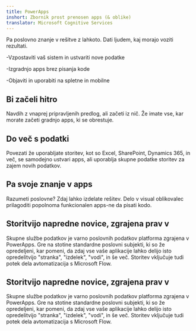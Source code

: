 ```yaml
---
title: PowerApps
inshort: Zbornik prost prenosen apps (& oblike)
translator: Microsoft Cognitive Services
---
```


Pa poslovno znanje v rešitve z lahkoto. Dati ljudem, kaj morajo voziti rezultati.

-Vzpostaviti vaš sistem in ustvariti nove podatke

-Izgradnjo apps brez pisanja kode

-Objaviti in uporabiti na spletne in mobilne

## Bi začeli hitro
Navdih z vnaprej pripravljenih predlog, ali začeti iz nič. Že imate vse, kar morate začeti gradnjo apps, ki se obrestuje.

## Do več s podatki
Povezati že uporabljate storitev, kot so Excel, SharePoint, Dynamics 365, in več, se samodejno ustvari apps, ali uporablja skupne podatke storitev za zajem novih podatkov.

## Pa svoje znanje v apps
Razumeti poslovne? Zdaj lahko izdelate rešitev. Delo v visual oblikovalec prilagoditi popolnoma funkcionalen apps-ne da pisati kodo.

## Storitvijo napredne novice, zgrajena prav v
Skupne službe podatkov je varno poslovnih podatkov platforma zgrajena v PowerApps. Gre na stotine standardne poslovni subjekti, ki so že opredeljeni, kar pomeni, da zdaj vse vaše aplikacije lahko delijo isto opredelitvijo "stranka", "izdelek", "vodi", in še več. Storitev vključuje tudi potek dela avtomatizacija s Microsoft Flow.

## Storitvijo napredne novice, zgrajena prav v
Skupne službe podatkov je varno poslovnih podatkov platforma zgrajena v PowerApps. Gre na stotine standardne poslovni subjekti, ki so že opredeljeni, kar pomeni, da zdaj vse vaše aplikacije lahko delijo isto opredelitvijo "stranka", "izdelek", "vodi", in še več. Storitev vključuje tudi potek dela avtomatizacija s Microsoft Flow.



